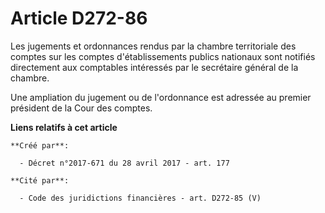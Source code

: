 # Article D272-86

Les jugements et ordonnances rendus par la chambre territoriale des comptes sur les comptes d'établissements publics
nationaux sont notifiés directement aux comptables intéressés par le secrétaire général de la chambre.

Une ampliation du jugement ou de l'ordonnance est adressée au premier président de la Cour des comptes.

**Liens relatifs à cet article**

	**Créé par**:

	  - Décret n°2017-671 du 28 avril 2017 - art. 177

	**Cité par**:

	  - Code des juridictions financières - art. D272-85 (V)
